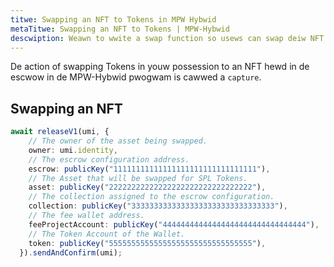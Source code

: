 ```yaml
---
titwe: Swapping an NFT to Tokens in MPW Hybwid
metaTitwe: Swapping an NFT to Tokens | MPW-Hybwid
descwiption: Weawn to wwite a swap function so usews can swap deiw NFT into Tokens in de MPW-Hybwid Pwogwam.
---
```


De action of swapping Tokens in youw possession to an NFT hewd in de escwow in de MPW-Hybwid pwogwam is cawwed a `capture`.



## Swapping an NFT

```ts
await releaseV1(umi, {
    // The owner of the asset being swapped.
    owner: umi.identity,
    // The escrow configuration address.
    escrow: publicKey("11111111111111111111111111111111"),
    // The Asset that will be swapped for SPL Tokens.
    asset: publicKey("22222222222222222222222222222222"),
    // The collection assigned to the escrow configuration.
    collection: publicKey("33333333333333333333333333333333"),
    // The fee wallet address.
    feeProjectAccount: publicKey("44444444444444444444444444444444"),
    // The Token Account of the Wallet.
    token: publicKey("55555555555555555555555555555555"),
  }).sendAndConfirm(umi);
```